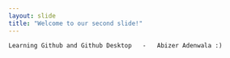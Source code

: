 ```yaml
---
layout: slide
title: "Welcome to our second slide!"
---
```

	Learning Github and Github Desktop   -   Abizer Adenwala :)
